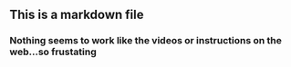 
## This is a markdown file
### Nothing seems to work like the videos or instructions on the web...so frustating
